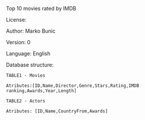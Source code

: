 Top 10 movies rated by IMDB

License:

Author: Marko Bunic

Version: 0

Language: English

Database structure:

	TABLE1 - Movies

	Atributes:[ID,Name,Director,Genre,Stars,Rating,IMDB ranking,Awards,Year,Length]

	TABLE2 - Actors
	
	Atributes: [ID,Name,CountryFrom,Awards]